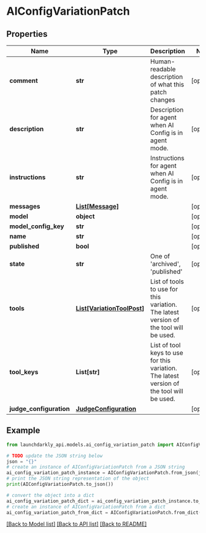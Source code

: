# AIConfigVariationPatch


## Properties

Name | Type | Description | Notes
------------ | ------------- | ------------- | -------------
**comment** | **str** | Human-readable description of what this patch changes | [optional] 
**description** | **str** | Description for agent when AI Config is in agent mode. | [optional] 
**instructions** | **str** | Instructions for agent when AI Config is in agent mode. | [optional] 
**messages** | [**List[Message]**](Message.md) |  | [optional] 
**model** | **object** |  | [optional] 
**model_config_key** | **str** |  | [optional] 
**name** | **str** |  | [optional] 
**published** | **bool** |  | [optional] 
**state** | **str** | One of &#39;archived&#39;, &#39;published&#39; | [optional] 
**tools** | [**List[VariationToolPost]**](VariationToolPost.md) | List of tools to use for this variation. The latest version of the tool will be used. | [optional] 
**tool_keys** | **List[str]** | List of tool keys to use for this variation. The latest version of the tool will be used. | [optional] 
**judge_configuration** | [**JudgeConfiguration**](JudgeConfiguration.md) |  | [optional] 

## Example

```python
from launchdarkly_api.models.ai_config_variation_patch import AIConfigVariationPatch

# TODO update the JSON string below
json = "{}"
# create an instance of AIConfigVariationPatch from a JSON string
ai_config_variation_patch_instance = AIConfigVariationPatch.from_json(json)
# print the JSON string representation of the object
print(AIConfigVariationPatch.to_json())

# convert the object into a dict
ai_config_variation_patch_dict = ai_config_variation_patch_instance.to_dict()
# create an instance of AIConfigVariationPatch from a dict
ai_config_variation_patch_from_dict = AIConfigVariationPatch.from_dict(ai_config_variation_patch_dict)
```
[[Back to Model list]](../README.md#documentation-for-models) [[Back to API list]](../README.md#documentation-for-api-endpoints) [[Back to README]](../README.md)


